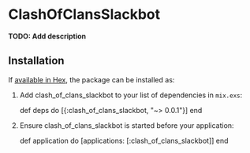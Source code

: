 # ClashOfClansSlackbot

**TODO: Add description**

## Installation

If [available in Hex](https://hex.pm/docs/publish), the package can be installed as:

  1. Add clash_of_clans_slackbot to your list of dependencies in `mix.exs`:

        def deps do
          [{:clash_of_clans_slackbot, "~> 0.0.1"}]
        end

  2. Ensure clash_of_clans_slackbot is started before your application:

        def application do
          [applications: [:clash_of_clans_slackbot]]
        end

